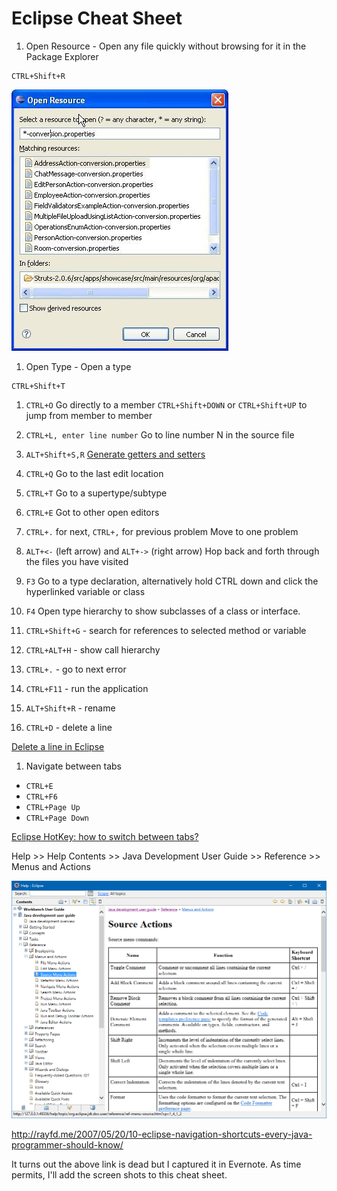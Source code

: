 # Eclipse Cheat Sheet

1. Open Resource - Open any file quickly without browsing for it in the Package Explorer
```
CTRL+Shift+R
```
![Open Resource](images/open-resource.png)

1. Open Type - Open a type
```
CTRL+Shift+T
```

1. `CTRL+O`
Go directly to a member
`CTRL+Shift+DOWN` or `CTRL+Shift+UP` to jump from member to member

1. `CTRL+L, enter line number`
Go to line number N in the source file

1. `ALT+Shift+S,R`
[Generate getters and setters](https://dzone.com/articles/generate-rename-and-delete)

1. `CTRL+Q`
Go to the last edit location

1. `CTRL+T`
Go to a supertype/subtype

1. `CTRL+E`
Got to other open editors

1. `CTRL+.` for next, `CTRL+,` for previous problem
Move to one problem

1. `ALT+<-` (left arrow) and `ALT+->` (right arrow)
Hop back and forth through the files you have visited

1. `F3`
Go to a type declaration, alternatively hold CTRL down and click the hyperlinked variable or class

1. `F4`
Open type hierarchy to show subclasses of a class or interface.

1. `CTRL+Shift+G` - search for references to selected method or variable<br/>

1. `CTRL+ALT+H` - show call hierarchy

1. `CTRL+.` - go to next error

1. `CTRL+F11` - run the application

1. `ALT+Shift+R` - rename

1. `CTRL+D` - delete a line

[Delete a line in Eclipse](https://stackoverflow.com/a/591185/6146580)

1. Navigate between tabs
* `CTRL+E`
* `CTRL+F6`
* `CTRL+Page Up`
* `CTRL+Page Down`

[Eclipse HotKey: how to switch between tabs?](https://stackoverflow.com/a/2332440)

Help >> Help Contents >> Java Development User Guide >> Reference >> Menus and Actions

![Eclipse Menus and Actions](images/eclipse-menus-actions.png)

http://rayfd.me/2007/05/20/10-eclipse-navigation-shortcuts-every-java-programmer-should-know/

It turns out the above link is dead but I captured it in Evernote. As time permits, I'll add the screen shots to this cheat sheet.
